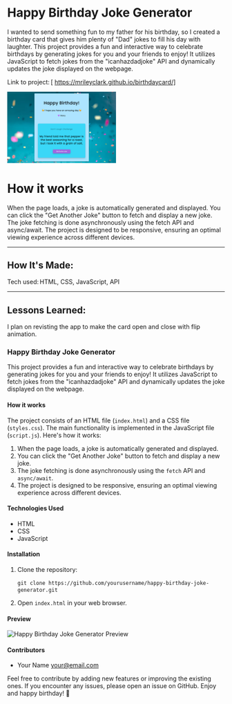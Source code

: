 # Happy Birthday Joke Generator

I wanted to send something fun to my father for his birthday, so I created a birthday card that gives him plenty of "Dad" jokes to fill his day with laughter. This project provides a fun and interactive way to celebrate birthdays by generating jokes for you and your friends to enjoy! It utilizes JavaScript to fetch jokes from the "icanhazdadjoke" API and dynamically updates the joke displayed on the webpage. 

Link to project: [ https://mrileyclark.github.io/birthdaycard/]


<img src="https://github.com/mrileyclark/birthdaycard/blob/main/birthdaycard_.png" width="50%" height="30%">

# How it works

When the page loads, a joke is automatically generated and displayed.
You can click the "Get Another Joke" button to fetch and display a new joke.
The joke fetching is done asynchronously using the fetch API and async/await.
The project is designed to be responsive, ensuring an optimal viewing experience across different devices.


****

## How It's Made: 

Tech used: HTML, CSS, JavaScript, API


****

 ## Lessons Learned: 

I plan on revisting the app to make the card open and close with flip animation.

### Happy Birthday Joke Generator

This project provides a fun and interactive way to celebrate birthdays by generating jokes for you and your friends to enjoy! It utilizes JavaScript to fetch jokes from the "icanhazdadjoke" API and dynamically updates the joke displayed on the webpage.

#### How it works

The project consists of an HTML file (`index.html`) and a CSS file (`styles.css`). The main functionality is implemented in the JavaScript file (`script.js`). Here's how it works:

1. When the page loads, a joke is automatically generated and displayed.
2. You can click the "Get Another Joke" button to fetch and display a new joke.
3. The joke fetching is done asynchronously using the `fetch` API and `async/await`.
4. The project is designed to be responsive, ensuring an optimal viewing experience across different devices.

#### Technologies Used

- HTML
- CSS
- JavaScript

#### Installation

1. Clone the repository:

   ```
   git clone https://github.com/yourusername/happy-birthday-joke-generator.git
   ```

2. Open `index.html` in your web browser.

#### Preview

![Happy Birthday Joke Generator Preview](preview.png)

#### Contributors

- Your Name <your@email.com>

Feel free to contribute by adding new features or improving the existing ones. If you encounter any issues, please open an issue on GitHub. Enjoy and happy birthday! 🎉
